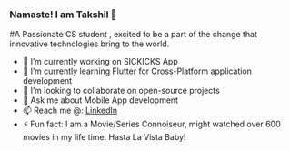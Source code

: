 ### Namaste! I am Takshil 👋
#A Passionate CS student , excited to be a part of the change that innovative technologies bring to the world.

- 🔭 I’m currently working on SICKICKS App
- 🌱 I’m currently learning Flutter for Cross-Platform application development
- 👯 I’m looking to collaborate on open-source projects
- 💬 Ask me about Mobile App development 
- 📫 Reach me @: [LinkedIn](https://www.linkedin.com/in/takshil-kunadia/)
- ⚡ Fun fact: I am a Movie/Series Connoiseur, might watched over 600 movies in my life time. Hasta La Vista Baby!
